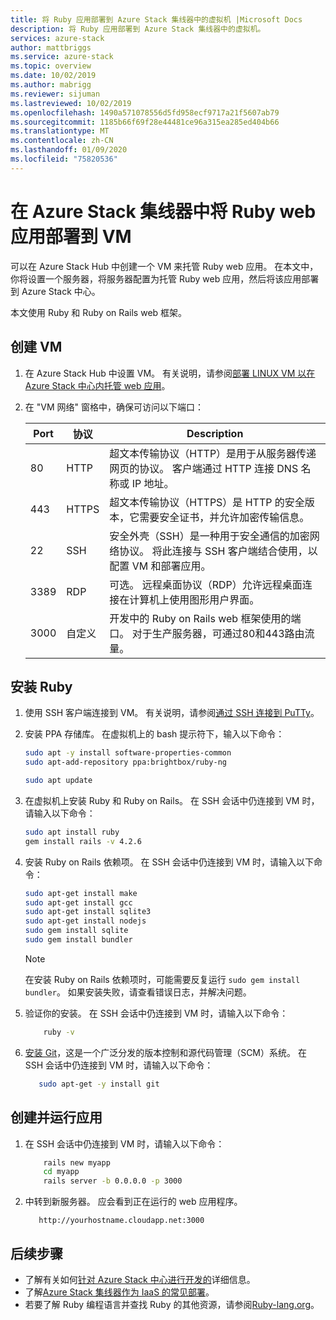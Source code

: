 ```yaml
---
title: 将 Ruby 应用部署到 Azure Stack 集线器中的虚拟机 |Microsoft Docs
description: 将 Ruby 应用部署到 Azure Stack 集线器中的虚拟机。
services: azure-stack
author: mattbriggs
ms.service: azure-stack
ms.topic: overview
ms.date: 10/02/2019
ms.author: mabrigg
ms.reviewer: sijuman
ms.lastreviewed: 10/02/2019
ms.openlocfilehash: 1490a571078556d5fd958ecf9717a21f5607ab79
ms.sourcegitcommit: 1185b66f69f28e44481ce96a315ea285ed404b66
ms.translationtype: MT
ms.contentlocale: zh-CN
ms.lasthandoff: 01/09/2020
ms.locfileid: "75820536"
---
```

# <a name="deploy-a-ruby-web-app-to-a-vm-in-azure-stack-hub"></a>在 Azure Stack 集线器中将 Ruby web 应用部署到 VM

可以在 Azure Stack Hub 中创建一个 VM 来托管 Ruby web 应用。 在本文中，你将设置一个服务器，将服务器配置为托管 Ruby web 应用，然后将该应用部署到 Azure Stack 中心。

本文使用 Ruby 和 Ruby on Rails web 框架。

## <a name="create-a-vm"></a>创建 VM

1. 在 Azure Stack Hub 中设置 VM。 有关说明，请参阅[部署 LINUX VM 以在 Azure Stack 中心内托管 web 应用](azure-stack-dev-start-howto-deploy-linux.md)。

2. 在 "VM 网络" 窗格中，确保可访问以下端口：

    | Port | 协议 | Description |
    | --- | --- | --- |
    | 80 | HTTP | 超文本传输协议（HTTP）是用于从服务器传递网页的协议。 客户端通过 HTTP 连接 DNS 名称或 IP 地址。 |
    | 443 | HTTPS | 超文本传输协议（HTTPS）是 HTTP 的安全版本，它需要安全证书，并允许加密传输信息。 |
    | 22 | SSH | 安全外壳（SSH）是一种用于安全通信的加密网络协议。 将此连接与 SSH 客户端结合使用，以配置 VM 和部署应用。 |
    | 3389 | RDP | 可选。 远程桌面协议（RDP）允许远程桌面连接在计算机上使用图形用户界面。   |
    | 3000 | 自定义 | 开发中的 Ruby on Rails web 框架使用的端口。 对于生产服务器，可通过80和443路由流量。 |

## <a name="install-ruby"></a>安装 Ruby

1. 使用 SSH 客户端连接到 VM。 有关说明，请参阅[通过 SSH 连接到 PuTTy](azure-stack-dev-start-howto-ssh-public-key.md#connect-with-ssh-by-using-putty)。

1. 安装 PPA 存储库。 在虚拟机上的 bash 提示符下，输入以下命令：

    ```bash  
    sudo apt -y install software-properties-common
    sudo apt-add-repository ppa:brightbox/ruby-ng

    sudo apt update
    ```

2. 在虚拟机上安装 Ruby 和 Ruby on Rails。 在 SSH 会话中仍连接到 VM 时，请输入以下命令：

    ```bash  
    sudo apt install ruby
    gem install rails -v 4.2.6
    ```

3. 安装 Ruby on Rails 依赖项。 在 SSH 会话中仍连接到 VM 时，请输入以下命令：

    ```bash  
    sudo apt-get install make
    sudo apt-get install gcc
    sudo apt-get install sqlite3
    sudo apt-get install nodejs
    sudo gem install sqlite
    sudo gem install bundler
    ```

    > [!Note]  
    > 在安装 Ruby on Rails 依赖项时，可能需要反复运行 `sudo gem install bundler`。 如果安装失败，请查看错误日志，并解决问题。

4. 验证你的安装。 在 SSH 会话中仍连接到 VM 时，请输入以下命令：

    ```bash  
        ruby -v
    ```

3. [安装 Git](https://git-scm.com)，这是一个广泛分发的版本控制和源代码管理（SCM）系统。 在 SSH 会话中仍连接到 VM 时，请输入以下命令：

    ```bash  
       sudo apt-get -y install git
    ```

## <a name="create-and-run-an-app"></a>创建并运行应用

1. 在 SSH 会话中仍连接到 VM 时，请输入以下命令：

    ```bash
        rails new myapp
        cd myapp
        rails server -b 0.0.0.0 -p 3000
    ```

2. 中转到新服务器。 应会看到正在运行的 web 应用程序。

    ```HTTP  
       http://yourhostname.cloudapp.net:3000
    ```

## <a name="next-steps"></a>后续步骤

- 了解有关如何[针对 Azure Stack 中心进行开发的](azure-stack-dev-start.md)详细信息。
- 了解[Azure Stack 集线器作为 IaaS 的常见部署](azure-stack-dev-start-deploy-app.md)。
- 若要了解 Ruby 编程语言并查找 Ruby 的其他资源，请参阅[Ruby-lang.org](https://www.ruby-lang.org)。

